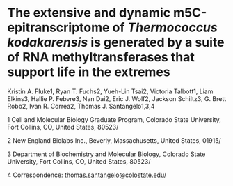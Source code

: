 # The extensive and dynamic m5C-epitranscriptome of *Thermococcus kodakarensis* is generated by a suite of RNA methyltransferases that support life in the extremes

Kristin A. Fluke1, Ryan T. Fuchs2, Yueh-Lin Tsai2, Victoria Talbott1, Liam Elkins3, Hallie P. Febvre3, Nan Dai2, Eric J. Wolf2, Jackson Schiltz3, G. Brett Robb2, Ivan R. Correa2, Thomas J. Santangelo1,3,4

1 Cell and Molecular Biology Graduate Program, Colorado State University, Fort Collins, CO, United States, 80523/

2 New England Biolabs Inc., Beverly, Massachusetts, United States, 01915/

3 Department of Biochemistry and Molecular Biology, Colorado State University, Fort Collins, CO, United States, 80523/

4 Correspondence: thomas.santangelo@colostate.edu/
